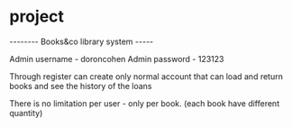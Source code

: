 # project
-------- Books&co library system -----

Admin username - doroncohen
Admin password - 123123

Through register can create only normal account that can load and return books 
and see the history of the loans

There is no limitation per user - only per book. (each book have different quantity)
